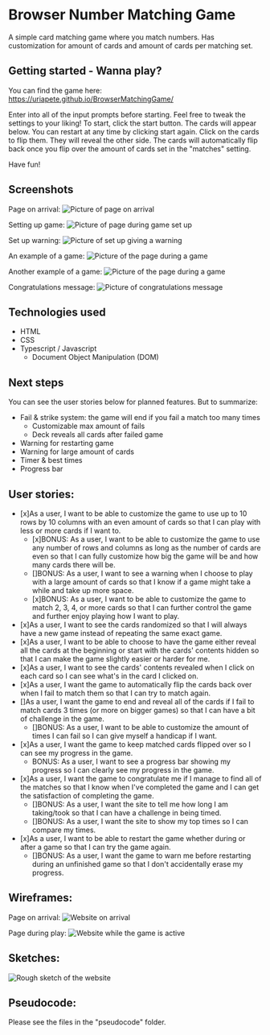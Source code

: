 # Browser Number Matching Game

A simple card matching game where you match numbers. Has customization for amount of cards and amount of cards per matching set.

## Getting started - Wanna play?

You can find the game here: https://uriapete.github.io/BrowserMatchingGame/

Enter into all of the input prompts before starting. Feel free to tweak the settings to your liking!
To start, click the start button. The cards will appear below. You can restart at any time by clicking start again.
Click on the cards to flip them. They will reveal the other side. The cards will automatically flip back once you flip over the amount of cards set in the "matches" setting.

Have fun!

## Screenshots

Page on arrival:
![Picture of page on arrival](./readMeAssets/blank%20page.png)

Setting up game:
![Picture of page during game set up](./readMeAssets/setup%2C%20no%20game.png)

Set up warning:
![Picture of set up giving a warning](./readMeAssets/setup%20warning.png)

An example of a game:
![Picture of the page during a game](./readMeAssets/3x4%2C%202%20game.png)

Another example of a game:
![Picture of the page during a game](./readMeAssets/3x4%20game.png)

Congratulations message:
![Picture of congratulations message](./readMeAssets/game%20congrats.png)

## Technologies used

- HTML
- CSS
- Typescript / Javascript
    - Document Object Manipulation (DOM)

## Next steps

You can see the user stories below for planned features. But to summarize:
- Fail & strike system: the game will end if you fail a match too many times
    - Customizable max amount of fails
    - Deck reveals all cards after failed game
- Warning for restarting game
- Warning for large amount of cards
- Timer & best times
- Progress bar


## User stories:

- [x]As a user, I want to be able to customize the game to use up to 10 rows by 10 columns with an even amount of cards so that I can play with less or more cards if I want to.
    - [x]BONUS: As a user, I want to be able to customize the game to use any number of rows and columns as long as the number of cards are even so that I can fully customize how big the game will be and how many cards there will be.
    - []BONUS: As a user, I want to see a warning when I choose to play with a large amount of cards so that I know if a game might take a while and take up more space.
    - [x]BONUS: As a user, I want to be able to customize the game to match 2, 3, 4, or more cards so that I can further control the game and further enjoy playing how I want to play.
- [x]As a user, I want to see the cards randomized so that I will always have a new game instead of repeating the same exact game.
- [x]As a user, I want to be able to choose to have the game either reveal all the cards at the beginning or start with the cards' contents hidden so that I can make the game slightly easier or harder for me.
- [x]As a user, I want to see the cards' contents revealed when I click on each card so I can see what's in the card I clicked on.
- [x]As a user, I want the game to automatically flip the cards back over when I fail to match them so that I can try to match again.
- []As a user, I want the game to end and reveal all of the cards if I fail to match cards 3 times (or more on bigger games) so that I can have a bit of challenge in the game.
    - []BONUS: As a user, I want to be able to customize the amount of times I can fail so I can give myself a handicap if I want.
- [x]As a user, I want the game to keep matched cards flipped over so I can see my progress in the game.
    - BONUS: As a user, I want to see a progress bar showing my progress so I can clearly see my progress in the game.
- [x]As a user, I want the game to congratulate me if I manage to find all of the matches so that I know when I've completed the game and I can get the satisfaction of completing the game.
    - []BONUS: As a user, I want the site to tell me how long I am taking/took so that I can have a challenge in being timed.
    - []BONUS: As a user, I want the site to show my top times so I can compare my times.
- [x]As a user, I want to be able to restart the game whether during or after a game so that I can try the game again.
    - []BONUS: As a user, I want the game to warn me before restarting during an unfinished game so that I don't accidentally erase my progress.

## Wireframes:

Page on arrival:
![Website on arrival](./readMeAssets/Wireframe%20v001.png)

Page during play:
![Website while the game is active](./readMeAssets/Wireframe%20active%20v001.png)

## Sketches:

![Rough sketch of the website](./readMeAssets/null.png)

## Pseudocode:
Please see the files in the "pseudocode" folder.
